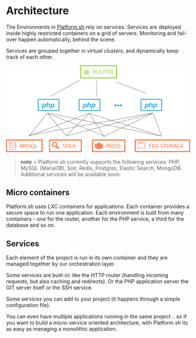 # Architecture

The Environments in [Platform.sh](https://platform.sh) rely on services.
Services are deployed inside highly restricted containers on a grid of servers.
Monitoring and fail-over happen automatically, behind the scene.

Services are grouped together in *virtual clusters*, and dynamically keep track
of each other.

![image](/images/service-grid.png)

> **note** > Platform.sh currently supports the following services: PHP, MySQL
(MariaDB), Solr, Redis, Postgres, Elastic Search, MongoDB. Additional services 
will be available soon.

## Micro containers

Platform.sh uses LXC containers for applications. Each container provides a
secure space to run one application. Each environment is built from many
containers - one for the router, another for the PHP service, a third for the
database and so on. 

## Services
Each element of the project is run in its own container and they are managed
together by our orchestration layer. 

Some services are built-in: like the HTTP router (handling incoming requests, but also caching and redirects). Or the PHP
application server the GIT server itself or the SSH service.

Some services you can add to your project (it happens through a simple configuration file).

You can even have multiple applications running in the same project .. so if 
you want to build a micro-service oriented architecture, with Platform.sh its
as easy as managing a monolithic application.


